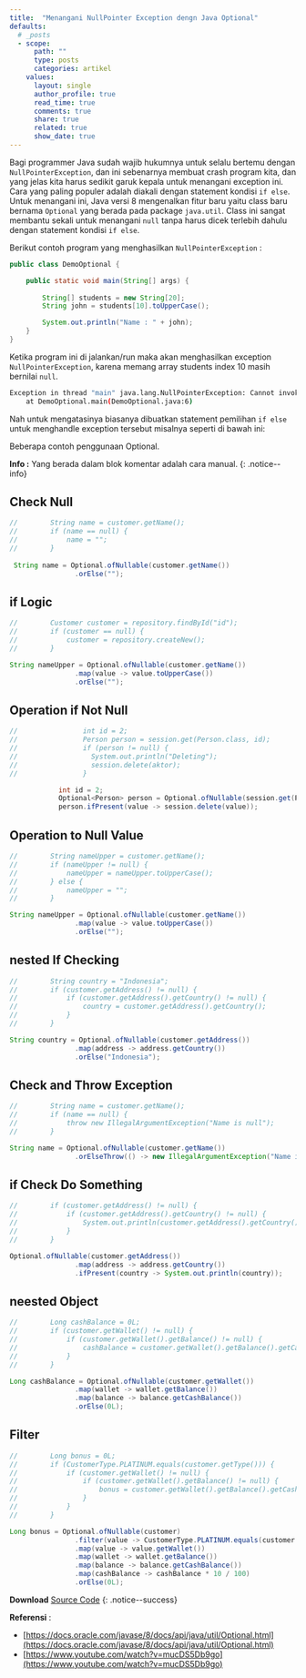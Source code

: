 ```yaml
---
title:  "Menangani NullPointer Exception dengn Java Optional"   
defaults:
  # _posts
  - scope:
      path: ""
      type: posts
      categories: artikel
    values:
      layout: single
      author_profile: true
      read_time: true
      comments: true
      share: true
      related: true
      show_date: true
---
```


Bagi programmer Java sudah wajib hukumnya untuk selalu bertemu dengan `NullPointerException`, dan ini sebenarnya membuat crash program kita, dan yang jelas kita harus sedikit garuk kepala untuk menangani exception ini. Cara yang paling populer adalah diakali dengan statement kondisi `if else`. Untuk menangani ini, Java versi 8 mengenalkan fitur baru yaitu class baru bernama `Optional` yang berada pada package `java.util`. Class ini sangat membantu sekali untuk menangani `null` tanpa harus dicek terlebih dahulu dengan statement kondisi `if else`. 

<!--truncate-->

Berikut contoh program yang menghasilkan `NullPointerException` :

```java
public class DemoOptional {

    public static void main(String[] args) {
        
        String[] students = new String[20];
	    String john = students[10].toUpperCase();

        System.out.println("Name : " + john);        
    }
}
```

Ketika program ini di jalankan/run maka akan menghasilkan exception `NullPointerException`, karena memang array students index 10 masih bernilai `null`.

```bash
Exception in thread "main" java.lang.NullPointerException: Cannot invoke "String.toUpperCase()" because "<local1>[10]" is null
	at DemoOptional.main(DemoOptional.java:6)
```

Nah untuk mengatasinya biasanya dibuatkan statement pemilihan `if else` untuk menghandle exception tersebut misalnya seperti di bawah ini:


Beberapa contoh penggunaan Optional.

**Info :** Yang berada dalam blok komentar adalah cara manual.
{: .notice--info}

## Check Null

```java
//        String name = customer.getName();
//        if (name == null) {
//            name = "";
//        }
    
 String name = Optional.ofNullable(customer.getName())
                .orElse("");
```

## if Logic

```java
//        Customer customer = repository.findById("id");
//        if (customer == null) {
//            customer = repository.createNew();
//        }

String nameUpper = Optional.ofNullable(customer.getName())
                .map(value -> value.toUpperCase())
                .orElse("");
```

## Operation if Not Null

```java
//                int id = 2;
//                Person person = session.get(Person.class, id);
//                if (person != null) {
//                  System.out.println("Deleting");
//                  session.delete(aktor);
//                }

            int id = 2;
            Optional<Person> person = Optional.ofNullable(session.get(Person.class, id));
            person.ifPresent(value -> session.delete(value));
```

## Operation to Null Value

```java
//        String nameUpper = customer.getName();
//        if (nameUpper != null) {
//            nameUpper = nameUpper.toUpperCase();
//        } else {
//            nameUpper = "";
//        }

String nameUpper = Optional.ofNullable(customer.getName())
                .map(value -> value.toUpperCase())
                .orElse("");
```

## nested If Checking

```java
//        String country = "Indonesia";
//        if (customer.getAddress() != null) {
//            if (customer.getAddress().getCountry() != null) {
//                country = customer.getAddress().getCountry();
//            }
//        }

String country = Optional.ofNullable(customer.getAddress())
                .map(address -> address.getCountry())
                .orElse("Indonesia");

```

## Check and Throw Exception

```java
//        String name = customer.getName();
//        if (name == null) {
//            throw new IllegalArgumentException("Name is null");
//        }

String name = Optional.ofNullable(customer.getName())
                .orElseThrow(() -> new IllegalArgumentException("Name is null"));
```

## if Check Do Something

```java
//        if (customer.getAddress() != null) {
//            if (customer.getAddress().getCountry() != null) {
//                System.out.println(customer.getAddress().getCountry());
//            }
//        }

Optional.ofNullable(customer.getAddress())
                .map(address -> address.getCountry())
                .ifPresent(country -> System.out.println(country));

```

## neested Object

```java
//        Long cashBalance = 0L;
//        if (customer.getWallet() != null) {
//            if (customer.getWallet().getBalance() != null) {
//                cashBalance = customer.getWallet().getBalance().getCashBalance();
//            }
//        }

Long cashBalance = Optional.ofNullable(customer.getWallet())
                .map(wallet -> wallet.getBalance())
                .map(balance -> balance.getCashBalance())
                .orElse(0L);
```

## Filter

```java
//        Long bonus = 0L;
//        if (CustomerType.PLATINUM.equals(customer.getType())) {
//            if (customer.getWallet() != null) {
//                if (customer.getWallet().getBalance() != null) {
//                    bonus = customer.getWallet().getBalance().getCashBalance() * 10 / 100;
//                }
//            }
//        }

Long bonus = Optional.ofNullable(customer)
                .filter(value -> CustomerType.PLATINUM.equals(customer.getType()))
                .map(value -> value.getWallet())
                .map(wallet -> wallet.getBalance())
                .map(balance -> balance.getCashBalance())
                .map(cashBalance -> cashBalance * 10 / 100)
                .orElse(0L);
```

**Download** [Source Code](https://github.com/TopekoX/java-optional-demo)
{: .notice--success}

**Referensi** :
* [https://docs.oracle.com/javase/8/docs/api/java/util/Optional.html](https://docs.oracle.com/javase/8/docs/api/java/util/Optional.html)
* [https://www.youtube.com/watch?v=mucDS5Db9go](https://www.youtube.com/watch?v=mucDS5Db9go)

